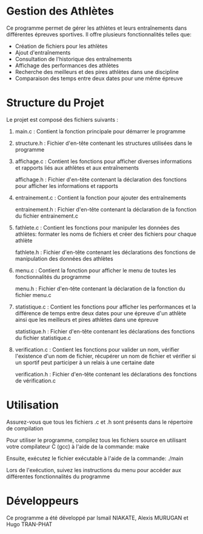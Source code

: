 # Gestion des Athlètes

Ce programme permet de gérer les athlètes et leurs entraînements dans différentes épreuves sportives. 
Il offre plusieurs fonctionnalités telles que:
  - Création de fichiers pour les athlètes
  - Ajout d'entraînements
  - Consultation de l'historique des entraînements
  - Affichage des performances des athlètes
  - Recherche des meilleurs et des pires athlètes dans une discipline
  - Comparaison des temps entre deux dates pour une même épreuve



# Structure du Projet
Le projet est composé des fichiers suivants :

1. main.c : Contient la fonction principale pour démarrer le programme


2. structure.h : Fichier d'en-tête contenant les structures utilisées dans le programme


3. affichage.c : Contient les fonctions pour afficher diverses informations et rapports liés aux athlètes et aux entraînements

   affichage.h : Fichier d'en-tête contenant la déclaration des fonctions pour afficher les informations et rapports


5. entrainement.c : Contient la fonction pour ajouter des entraînements
   
   entrainement.h : Fichier d'en-tête contenant la déclaration de la fonction du fichier entrainement.c


7. fathlete.c : Contient les fonctions pour manipuler les données des athlètes: formater les noms de fichiers et créer des fichiers pour chaque athlète
   
   fathlete.h : Fichier d'en-tête contenant les déclarations des fonctions de manipulation des données des athlètes


9. menu.c : Contient la fonction pour afficher le menu de toutes les fonctionnalités du programme
    
   menu.h : Fichier d'en-tête contenant la déclaration de la fonction du fichier menu.c


11. statistique.c : Contient les fonctions pour afficher les performances et la différence de temps entre deux dates pour une épreuve d'un athlète ainsi que les meilleurs et pires athlètes dans une épreuve
    
    statistique.h : Fichier d'en-tête contenant les déclarations des fonctions du fichier statistique.c


13. verification.c : Contient les fonctions pour valider un nom, vérifier l'existence d'un nom de fichier, récupérer un nom de fichier et vérifier si un sportif peut participer à un relais à une certaine date
    
    verification.h : Fichier d'en-tête contenant les déclarations des fonctions de vérification.c



# Utilisation
Assurez-vous que tous les fichiers .c et .h sont présents dans le répertoire de compilation

Pour utiliser le programme, compilez tous les fichiers source en utilisant votre compilateur C (gcc) à l'aide de la commande: make

Ensuite, exécutez le fichier exécutable à l'aide de la commande: ./main

Lors de l'exécution, suivez les instructions du menu pour accéder aux différentes fonctionnalités du programme



# Développeurs
Ce programme a été développé par Ismail NIAKATE, Alexis MURUGAN et Hugo TRAN-PHAT
